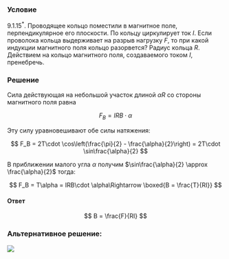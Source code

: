 ###  Условие

$9.1.15^*.$ Проводящее кольцо поместили в магнитное поле, перпендикулярноe его плоскости. По кольцу циркулирует ток $I$. Если проволока кольца выдерживает на разрыв нагрузку $F$, то при какой индукции магнитного поля кольцо разорвется? Радиус кольца $R$. Действием на кольцо магнитного поля, создаваемого током $I$, пренебречь.

### Решение

Сила действующая на небольшой участок длиной $\alpha R$ со стороны магнитного поля равна

$$
F_B = IRB \cdot \alpha
$$

Эту силу уравновешивают обе силы натяжения:

$$
F_B = 2T\cdot \cos\left(\frac{\pi}{2} - \frac{\alpha}{2}\right) = 2T\cdot \sin\frac{\alpha}{2}
$$

В приближении малого угла $\alpha$ получим $\sin\frac{\alpha}{2} \approx \frac{\alpha}{2}$ тогда:

$$
F_B = T\alpha = IRB\cdot \alpha\Rightarrow \boxed{B = \frac{T}{RI}}
$$

#### Ответ

$$
B = \frac{F}{RI}
$$

###  Альтернативное решение:

![](https://www.youtube.com/embed/lrf0tMbCnyM)